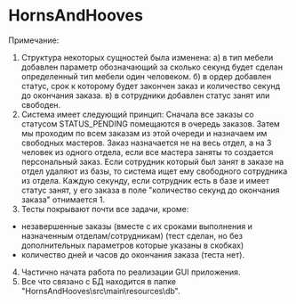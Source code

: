 # HornsAndHooves
Примечание:
1. Структура некоторых сущностей была изменена:
а) в тип мебели добавлен параметр обозначающий за сколько секунд будет сделан определенный тип мебели один человеком.
б) в ордер добавлен статус, срок к которому будет закончен заказ и количество секунд до окончания заказа.
в) в сотрудники добавлен статус занят или свободен.
2. Система имеет следующий принцип:
Сначала все заказы со статусом STATUS_PENDING помещаются в очередь заказов.
Затем мы проходим по всем заказам из этой очереди и назначаем им свободных мастеров.
Заказ назначается не на весь отдел, а на 3 человек из одного отдела, если все мастера заняты то создается персональный заказ.
Если сотрудник который был занят в заказе на отдел удаляют из базы, то система ищет ему свободного сотрудника из отдела.
Каждую секунду, если сотрудник есть в базе и имеет статус занят, у его заказа в поле "количество секунд до окончания заказа" отнимается 1.
3. Тесты покрывают почти все задачи, кроме:
- незавершенные заказы (вместе с их сроками выполнения и назначенным отделам/сотрудникам) (тест сделан, но без дополнительных параметров которые указаны в скобках)
- количество дней и часов до окончания заказа (теста нет).
4. Частично начата работа по реализации GUI приложения.
5. Все что связано с БД находится в папке "HornsAndHooves\src\main\resources\db".
